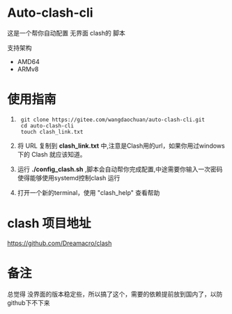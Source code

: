 # Auto-clash-cli
这是一个帮你自动配置 无界面 clash的 脚本

支持架构 
- AMD64
- ARMv8

# 使用指南
1. ```
    git clone https://gitee.com/wangdaochuan/auto-clash-cli.git
    cd auto-clash-cli
    touch clash_link.txt
    ```

2. 将 URL 复制到 **clash_link.txt** 中,注意是Clash用的url，如果你用过windows 下的 Clash 就应该知道。
3. 运行 **./config_clash.sh** ,脚本会自动帮你完成配置,中途需要你输入一次密码使得能够使用systemd控制clash 运行
4. 打开一个新的terminal，使用 "clash_help" 查看帮助

# clash 项目地址
https://github.com/Dreamacro/clash

# 备注
总觉得 没界面的版本稳定些，所以搞了这个，需要的依赖提前放到国内了，以防github下不下来

